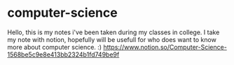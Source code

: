# computer-science

Hello, this is my notes i've been taken during my classes in college. I take my note with notion, hopefully will be usefull for who does want to know more about computer science. :)
https://www.notion.so/Computer-Science-1568be5c9e8e413bb2324b1fd749be9f
